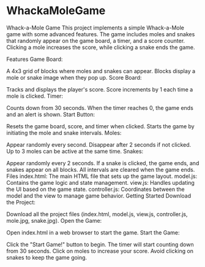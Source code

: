 # WhackaMoleGame


Whack-a-Mole Game
This project implements a simple Whack-a-Mole game with some advanced features. The game includes moles and snakes that randomly appear on the game board, a timer, and a score counter. Clicking a mole increases the score, while clicking a snake ends the game.

Features
Game Board:

A 4x3 grid of blocks where moles and snakes can appear.
Blocks display a mole or snake image when they pop up.
Score Board:

Tracks and displays the player's score.
Score increments by 1 each time a mole is clicked.
Timer:

Counts down from 30 seconds.
When the timer reaches 0, the game ends and an alert is shown.
Start Button:

Resets the game board, score, and timer when clicked.
Starts the game by initiating the mole and snake intervals.
Moles:

Appear randomly every second.
Disappear after 2 seconds if not clicked.
Up to 3 moles can be active at the same time.
Snakes:

Appear randomly every 2 seconds.
If a snake is clicked, the game ends, and snakes appear on all blocks.
All intervals are cleared when the game ends.
Files
index.html: The main HTML file that sets up the game layout.
model.js: Contains the game logic and state management.
view.js: Handles updating the UI based on the game state.
controller.js: Coordinates between the model and the view to manage game behavior.
Getting Started
Download the Project:

Download all the project files (index.html, model.js, view.js, controller.js, mole.jpg, snake.jpg).
Open the Game:

Open index.html in a web browser to start the game.
Start the Game:

Click the "Start Game!" button to begin.
The timer will start counting down from 30 seconds.
Click on moles to increase your score.
Avoid clicking on snakes to keep the game going.
